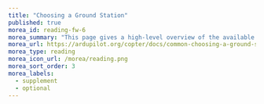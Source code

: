 ```yaml
---
title: "Choosing a Ground Station"
published: true
morea_id: reading-fw-6
morea_summary: "This page gives a high-level overview of the available Ground Control Stations (GCS) and provides links so you can make the appropriate choice."
morea_url: https://ardupilot.org/copter/docs/common-choosing-a-ground-station.html
morea_type: reading
morea_icon_url: /morea/reading.png
morea_sort_order: 3
morea_labels:
  - supplement
  - optional
---
```


